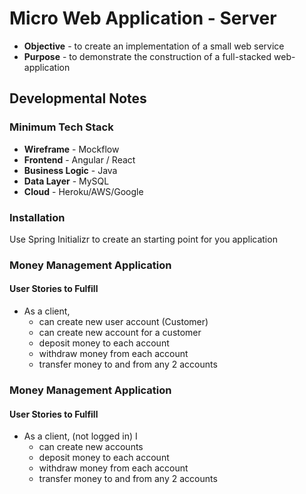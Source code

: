 # Micro Web Application - Server
* **Objective** - to create an implementation of a small web service
* **Purpose** - to demonstrate the construction of a full-stacked web-application

## Developmental Notes
### Minimum Tech Stack
* **Wireframe** - Mockflow
* **Frontend** - Angular / React
* **Business Logic** - Java
* **Data Layer** - MySQL
* **Cloud** - Heroku/AWS/Google

### Installation

Use Spring Initializr to create an starting point for you application


### Money Management Application

#### User Stories to Fulfill  
* As a client, 
	* can create new user account (Customer)
	* can create new account for a customer
	* deposit money to each account
	* withdraw money from each account
	* transfer money to and from any 2 accounts
	

### Money Management Application

#### User Stories to Fulfill  
* As a client, (not logged in) I
	* can create new accounts
	* deposit money to each account
	* withdraw money from each account
	* transfer money to and from any 2 accounts
